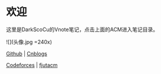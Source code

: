 # 欢迎

这里是DarkScoCu的Vnote笔记，点击上面的ACM进入笔记目录。

![](头像.jpg =240x)

[Github](https://github.com/Curtainf2f) | [Cnblogs](https://www.cnblogs.com/DarkScoCu/) 

[Codeforces](http://codeforces.com/profile/DarkScoCu) | [fjutacm](http://www.fjutacm.com/UserInfo.jsp?user=DarkScoCu)
